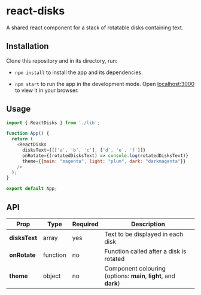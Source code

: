 # react-disks

A shared react component for a stack of rotatable disks containing text.

## Installation

Clone this repository and in its directory, run:

- `npm install` to install the app and its dependencies.

- `npm start` to run the app in the development mode. Open [localhost:3000](http://localhost:3000) to view it in your browser. 

## Usage

```js
import { ReactDisks } from './lib';

function App() {
  return (
    <ReactDisks
      disksText={[['a', 'b', 'c'], ['d', 'e', 'f']]}
      onRotate={(rotatedDisksText) => console.log(rotatedDisksText)}
      theme={{main: "magenta", light: "plum", dark: "darkmagenta"}}
    />
  );
}

export default App;
```


## API

| **Prop**          	| **Type** 	| **Required** 	| **Description**                                                  |
|-------------------	|----------	|--------------	|----------------------------------------------------------------- |
| **disksText**       | array   	| yes          	| Text to be displayed in each disk                                |
| **onRotate**        | function  | no          	| Function called after a disk is rotated                          |
| **theme**        	  | object   	| no          	| Component colouring (options: **main**, **light**, and **dark**) |
